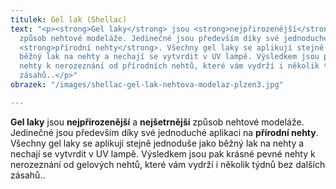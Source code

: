 ```yaml
---
titulek: Gel lak (Shellac)
text: "<p><strong>Gel laky</strong> jsou <strong>nejpřirozenější</strong> a <strong>nejšetrnější</strong>
  způsob nehtové modeláže. Jedinečné jsou především díky své jednoduché aplikaci na
  <strong>přírodní nehty</strong>. Všechny gel laky se aplikují stejně jednoduše jako
  běžný lak na nehty a nechají se vytvrdit v UV lampě. Výsledkem jsou pak krásné pevné
  nehty k nerozeznání od přírodních nehtů, které vám vydrží i několik týdnů bez dalších
  zásahů..</p>"
obrazek: "/images/shellac-gel-lak-nehtova-modelaz-plzen3.jpg"

---
```

**Gel laky** jsou **nejpřirozenější** a **nejšetrnější** způsob nehtové modeláže. Jedinečné jsou především díky své jednoduché aplikaci na **přírodní nehty**. Všechny gel laky se aplikují stejně jednoduše jako běžný lak na nehty a nechají se vytvrdit v UV lampě. Výsledkem jsou pak krásné pevné nehty k nerozeznání od gelových nehtů, které vám vydrží i několik týdnů bez dalších zásahů..